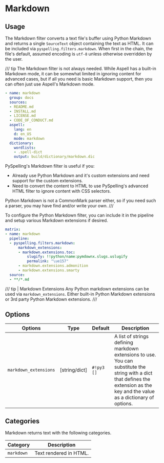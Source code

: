 # Markdown

## Usage

The Markdown filter converts a text file's buffer using Python Markdown and returns a single `SourceText` object
containing the text as HTML. It can be included via `pyspelling.filters.markdown`. When first in the chain, the file's
default, assumed encoding is `utf-8` unless otherwise overridden by the user.

/// tip
The Markdown filter is not always needed. While Aspell has a built-in Markdown mode, it can be somewhat limited in
ignoring content for advanced cases, but if all you need is basic Markdown support, then you can often just use Aspell's
Markdown mode.

```yaml
- name: markdown
  group: docs
  sources:
  - README.md
  - INSTALL.md
  - LICENSE.md
  - CODE_OF_CONDUCT.md
  aspell:
    lang: en
    d: en_US
    mode: markdown
  dictionary:
    wordlists:
    - .spell-dict
    output: build/dictionary/markdown.dic
```

PySpelling's Markdown filter is useful if you:

-   Already use Python Markdown and it's custom extensions and need support for the custom extensions.
-   Need to convert the content to HTML to use PySpelling's advanced HTML filter to ignore content with CSS selectors.

Python Markdown is not a CommonMark parser either, so if you need such a parser, you may have find and/or write your
own.
///

To configure the Python Markdown filter, you can include it in the pipeline and setup various Markdown extensions if
desired.

```yaml
matrix:
- name: markdown
  pipeline:
  - pyspelling.filters.markdown:
      markdown_extensions:
      - markdown.extensions.toc:
          slugify: !!python/name:pymdownx.slugs.uslugify
          permalink: "\ue157"
      - markdown.extensions.admonition
      - markdown.extensions.smarty
  source:
  - **/*.md
```

/// tip | Markdown Extensions
Any Python markdown extensions can be used via `markdown_extensions`. Either built-in Python Markdown extensions or 3rd
party Python Markdown extensions.
///

## Options

Options               | Type          | Default    | Description
--------------------- | ------------- | ---------- | -----------
`markdown_extensions` | [string/dict] | `#!py3 []` | A list of strings defining markdown extensions to use. You can substitute the string with a dict that defines the extension as the key and the value as a dictionary of options.

## Categories

Markdown returns text with the following categories.

Category   | Description
---------- | -----------
`markdown` | Text rendered in HTML.
